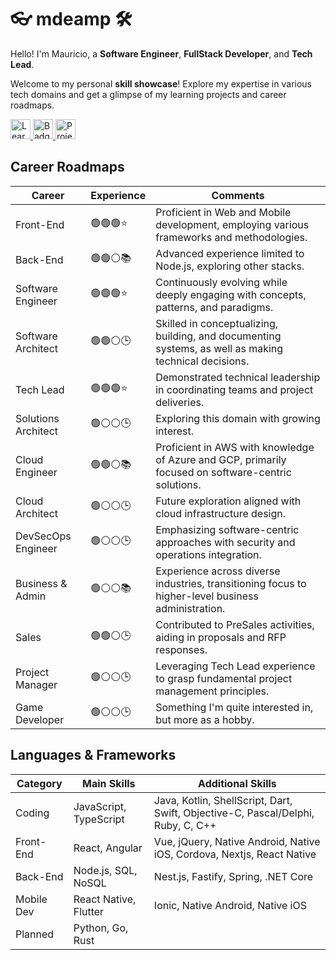# 👓 mdeamp 🛠

Hello! I'm Mauricio, a **Software Engineer**, **FullStack Developer**, and **Tech Lead**.

Welcome to my personal **skill showcase**! Explore my expertise in various tech domains and get a glimpse of my learning projects and career roadmaps.

<a href="/learning">
  <img src="https://img.shields.io/badge/Learning-black" alt="Learning" height="32">
</a>
<a href="/badges">
  <img src="https://img.shields.io/badge/Badges-gold" alt="Badges" height="32">
</a>
<a href="/projects">
  <img src="https://img.shields.io/badge/Projects-silver" alt="Projects" height="32">
</a>

## Career Roadmaps

| Career              | Experience | Comments                                                                                              |
| ------------------- | ---------- | ----------------------------------------------------------------------------------------------------- |
| Front-End           | 🟢🟢🟢⭐️  | Proficient in Web and Mobile development, employing various frameworks and methodologies.             |
| Back-End            | 🟢🟢⚪️📚  | Advanced experience limited to Node.js, exploring other stacks.                                       |
| Software Engineer   | 🟢🟢🟢⭐️  | Continuously evolving while deeply engaging with concepts, patterns, and paradigms.                   |
| Software Architect  | 🟢🟢⚪️🕒  | Skilled in conceptualizing, building, and documenting systems, as well as making technical decisions. |
| Tech Lead           | 🟢🟢🟢⭐️  | Demonstrated technical leadership in coordinating teams and project deliveries.                       |
| Solutions Architect | 🟢⚪️⚪️🕒 | Exploring this domain with growing interest.                                                          |
| Cloud Engineer      | 🟢🟢⚪️📚  | Proficient in AWS with knowledge of Azure and GCP, primarily focused on software-centric solutions.   |
| Cloud Architect     | 🟢⚪️⚪️🕒 | Future exploration aligned with cloud infrastructure design.                                          |
| DevSecOps Engineer  | 🟢⚪️⚪️🕒 | Emphasizing software-centric approaches with security and operations integration.                     |
| Business & Admin    | 🟢⚪️⚪️📚 | Experience across diverse industries, transitioning focus to higher-level business administration.    |
| Sales               | 🟢🟢⚪️🕒  | Contributed to PreSales activities, aiding in proposals and RFP responses.                            |
| Project Manager     | 🟢⚪️⚪️🕒 | Leveraging Tech Lead experience to grasp fundamental project management principles.                   |
| Game Developer      | 🟢⚪️⚪️🕒 | Something I'm quite interested in, but more as a hobby.                                               |

## Languages & Frameworks

| Category   | Main Skills            | Additional Skills                                                                |
| ---------- | ---------------------- | -------------------------------------------------------------------------------- |
| Coding     | JavaScript, TypeScript | Java, Kotlin, ShellScript, Dart, Swift, Objective-C, Pascal/Delphi, Ruby, C, C++ |
| Front-End  | React, Angular         | Vue, jQuery, Native Android, Native iOS, Cordova, Nextjs, React Native           |
| Back-End   | Node.js, SQL, NoSQL    | Nest.js, Fastify, Spring, .NET Core                                              |
| Mobile Dev | React Native, Flutter  | Ionic, Native Android, Native iOS                                                |
| Planned    | Python, Go, Rust       |
